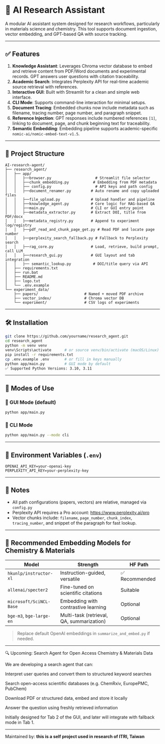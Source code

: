 # 🧪 AI Research Assistant

A modular AI assistant system designed for research workflows, particularly in materials science and chemistry. This tool supports document ingestion, vector embedding, and GPT-based QA with source tracking.

---

## ✅ Features

1. **Knowledge Assistant**: Leverages Chroma vector database to embed and retrieve content from PDF/Word documents and experimental records. GPT answers user questions with citation traceability.
2. **Academic Search**: Integrates Perplexity API for real-time academic source retrieval with references.
3. **Interactive GUI**: Built with Streamlit for a clean and simple web interface.
4. **CLI Mode**: Supports command-line interaction for minimal setups.
5. **Document Tracing**: Embedded chunks now include metadata such as filename, tracing number, page number, and paragraph snippet.
6. **Reference Injection**: GPT responses include numbered references `[1]`, linking to document, page, and chunk beginning text for traceability.
7. **Semantic Embedding**: Embedding pipeline supports academic-specific `nomic-ai/nomic-embed-text-v1.5`.

---

## 📂 Project Structure

```
AI-research-agent/
├── research_agent/
│   ├── app/
│   │   ├──browser.py                    # Streamlit file selector
│   │   ├──chunk_embedding.py           # Embedding from PDF metadata
│   │   ├── config.py                    # API keys and path config
│   │   ├──document_renamer.py         # Auto rename and copy uploaded files
│   │   ├──file_upload.py              # Upload handler and pipeline
│   │   ├──knowledge_agent.py          # Core logic for RAG-based QA
│   │   ├──main.py                     # CLI or GUI entry point
│   │   ├──metadata_extractor.py       # Extract DOI, title from PDF/docx
│   │   ├──metadata_registry.py        # Append to experiment log/registry
│   │   ├──pdf_read_and_chunk_page_get.py # Read PDF and locate page number
│   │   ├──perplexity_search_fallback.py # Fallback to Perplexity search
│   │   ├──rag_core.py                 # Load, retrieve, build prompt, call LLM
│   │   ├──research_gui.py             # GUI layout and tab integration
│   │   ├── semantic_lookup.py          # DOI/title query via API
│   ├── requirements.txt
│   ├── run.bat
│   ├── README.md
│   ├── logo.txt
│   └── .env.example
└── experiment_data/
    ├── papers/                     # Named + moved PDF archive
    ├── vector_index/               # Chroma vector DB
    └── experiment/                 # CSV logs of experiments
```

---

## 🛠️ Installation

```bash
git clone https://github.com/yourname/research_agent.git
cd research_agent
python -m venv venv
venv\Scripts\activate      # or source venv/bin/activate (macOS/Linux)
pip install -r requirements.txt
cp .env.example .env       # or fill in keys manually
python app/main.py         # GUI mode by default
✅ Supported Python Versions: 3.10, 3.11
```

---

## 🚀 Modes of Use

### 📘 GUI Mode (default)
```bash
python app/main.py
```

### 🧠 CLI Mode
```bash
python app/main.py --mode cli
```

---

## 🔑 Environment Variables (`.env`)

```
OPENAI_API_KEY=your-openai-key
PERPLEXITY_API_KEY=your-perplexity-key
```

---

## 📌 Notes

- All path configurations (papers, vectors) are relative, managed via `config.py`
- Perplexity API requires a Pro account: https://www.perplexity.ai/pro
- Vector chunks include: `filename`, `page_number`, `chunk_index`, `tracing_number`, and snippet of the paragraph for fast lookup.

---

## 🧪 Recommended Embedding Models for Chemistry & Materials

| Model | Strength | HF Path |
|-------|----------|---------|
| `hkunlp/instructor-xl` | Instruction-guided, versatile | ✅ Recommended |
| `allenai/specter2` | Fine-tuned on scientific citations | Suitable |
| `microsoft/SciNCL-Base` | Embedding with contrastive learning | Optional |
| `bge-m3`, `bge-large-en` | Multi-task (retrieval, QA, summarization) | Optional |

> Replace default OpenAI embeddings in `summarize_and_embed.py` if needed.

---


🔍 Upcoming: Search Agent for Open Access Chemistry & Materials Data

We are developing a search agent that can:

Interpret user queries and convert them to structured keyword searches

Search open-access scientific databases (e.g. ChemRxiv, EuropePMC, PubChem)

Download PDF or structured data, embed and store it locally

Answer the question using freshly retrieved information

Initially designed for Tab 2 of the GUI, and later will integrate with fallback mode in Tab 1.

---

Maintained by: **this is a self project used in research of ITRI, Taiwan**